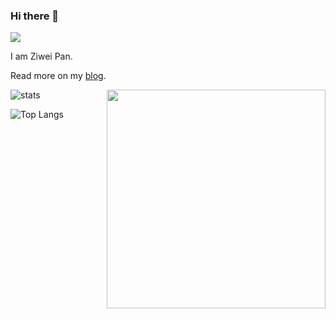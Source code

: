 ### Hi there 👋
![](https://visitor-badge.glitch.me/badge?page_id=github.com/PanZiwei)

I am Ziwei Pan.

Read more on my [blog](https://ziweipan.me).

<img align='right' src='https://octodex.github.com/images/bewitchedtocat.jpg' width='350"'>

![stats](https://github-readme-stats.vercel.app/api?username=PanZiwei&show_icons=true)

![Top Langs](https://github-readme-stats.vercel.app/api/top-langs/?username=PanZiwei&layout=compact&card_width=445)

<!--
**PanZiwei/PanZiwei** is a ✨ _special_ ✨ repository because its `README.md` (this file) appears on your GitHub profile.

Here are some ideas to get you started:

- 🔭 I’m currently working on ...
- 🌱 I’m currently learning ...
- 👯 I’m looking to collaborate on ...
- 🤔 I’m looking for help with ...
- 💬 Ask me about ...
- 📫 How to reach me: ...
- 😄 Pronouns: ...
- ⚡ Fun fact: ...
-->
